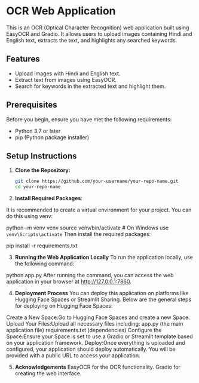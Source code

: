 # OCR Web Application

This is an OCR (Optical Character Recognition) web application built using EasyOCR and Gradio. It allows users to upload images containing Hindi and English text, extracts the text, and highlights any searched keywords.

## Features

- Upload images with Hindi and English text.
- Extract text from images using EasyOCR.
- Search for keywords in the extracted text and highlight them.

## Prerequisites

Before you begin, ensure you have met the following requirements:

- Python 3.7 or later
- pip (Python package installer)

## Setup Instructions

1. **Clone the Repository:**

   ```bash
   git clone https://github.com/your-username/your-repo-name.git
   cd your-repo-name

2. **Install Required Packages**:

It is recommended to create a virtual environment for your project. You can do this using venv:

python -m venv venv
source venv/bin/activate   # On Windows use `venv\Scripts\activate`
Then install the required packages:

pip install -r requirements.txt

3. **Running the Web Application Locally**
To run the application locally, use the following command:

python app.py
After running the command, you can access the web application in your browser at http://127.0.0.1:7860.

4. **Deployment Process**
You can deploy this application on platforms like Hugging Face Spaces or Streamlit Sharing. Below are the general steps for deploying on Hugging Face Spaces:

Create a New Space:Go to Hugging Face Spaces and create a new Space.
Upload Your Files:Upload all necessary files including:
                  app.py (the main application file)
                  requirements.txt (dependencies)
Configure the Space:Ensure your Space is set to use a Gradio or Streamlit template based on your application framework.
Deploy:Once everything is uploaded and configured, your application should deploy automatically. You will be provided with a public URL to access your application.

5. **Acknowledgements**
EasyOCR for the OCR functionality.
Gradio for creating the web interface.